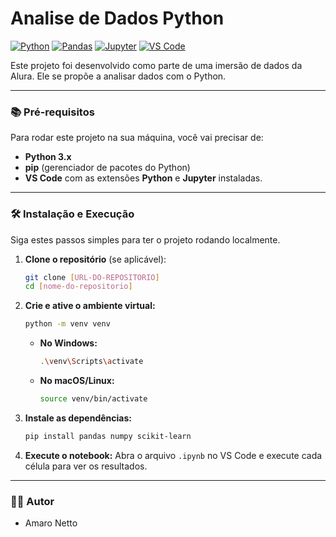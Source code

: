 # Analise de Dados Python

[![Python](https://img.shields.io/badge/Python-3776AB?style=for-the-badge&logo=python&logoColor=white)](https://www.python.org/)
[![Pandas](https://img.shields.io/badge/Pandas-150458?style=for-the-badge&logo=pandas&logoColor=white)](https://pandas.pydata.org/)
[![Jupyter](https://img.shields.io/badge/Jupyter-F37626?style=for-the-badge&logo=jupyter&logoColor=white)](https://jupyter.org/)
[![VS Code](https://img.shields.io/badge/VS%20Code-007ACC?style=for-the-badge&logo=visual-studio-code&logoColor=white)](https://code.visualstudio.com/)


Este projeto foi desenvolvido como parte de uma imersão de dados da Alura. Ele se propõe a analisar dados com o Python.

---

### 📚 Pré-requisitos

Para rodar este projeto na sua máquina, você vai precisar de:

* **Python 3.x**
* **pip** (gerenciador de pacotes do Python)
* **VS Code** com as extensões **Python** e **Jupyter** instaladas.

---

### 🛠️ Instalação e Execução

Siga estes passos simples para ter o projeto rodando localmente.

1.  **Clone o repositório** (se aplicável):

    ```bash
    git clone [URL-DO-REPOSITORIO]
    cd [nome-do-repositorio]
    ```

2.  **Crie e ative o ambiente virtual:**

    ```bash
    python -m venv venv
    ```

    * **No Windows:**
        ```bash
        .\venv\Scripts\activate
        ```
    * **No macOS/Linux:**
        ```bash
        source venv/bin/activate
        ```

3.  **Instale as dependências:**
    ```bash
    pip install pandas numpy scikit-learn
    ```

4.  **Execute o notebook:**
    Abra o arquivo `.ipynb` no VS Code e execute cada célula para ver os resultados.

---

### 🧑‍💻 Autor

* Amaro Netto
